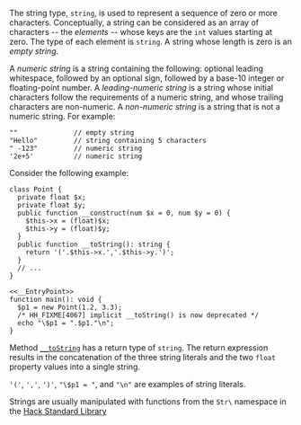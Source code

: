 The string type, `string`, is used to represent a sequence of zero or more characters. Conceptually, a string can be considered as an array of
characters -- the *elements* -- whose keys are the `int` values starting at zero. The type of each element is `string`. A string whose length is zero
is an *empty string*.

A *numeric string* is a string containing the following: optional leading whitespace, followed by an optional sign, followed by a base-10 integer
or floating-point number. A *leading-numeric string* is a string whose initial characters follow the requirements of a numeric string, and whose
trailing characters are non-numeric. A *non-numeric string* is a string that is not a numeric string. For example:

```Hack
""              // empty string
"Hello"         // string containing 5 characters
" -123"         // numeric string
'2e+5'          // numeric string
```

Consider the following example:

```__toString.php
class Point {
  private float $x;
  private float $y;
  public function __construct(num $x = 0, num $y = 0) {
    $this->x = (float)$x;
    $this->y = (float)$y;
  }
  public function __toString(): string {
    return '('.$this->x.','.$this->y.')';
  }
  // ...
}

<<__EntryPoint>>
function main(): void {
  $p1 = new Point(1.2, 3.3);
  /* HH_FIXME[4067] implicit __toString() is now deprecated */
  echo "\$p1 = ".$p1."\n";
}
```

Method [`__toString`](../classes/methods-with-predefined-semantics.md#method-__toString) has a return type of `string`. The return expression results in
the concatenation of the three string literals and the two `float` property values into a single string.

`'('`, `','`, `')'`, `"\$p1 = "`, and `"\n"` are examples of string literals.

Strings are usually manipulated with functions from the `Str\` namespace in the [Hack Standard Library](/hsl/reference/)
